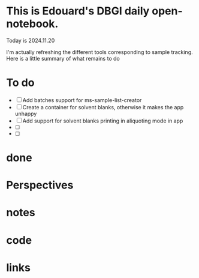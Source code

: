 # This is Edouard's DBGI daily open-notebook.

Today is 2024.11.20

I'm actually refreshing the different tools corresponding to sample tracking. Here is a little summary of what remains to do

# To do

- [ ] Add batches support for ms-sample-list-creator
- [ ] Create a container for solvent blanks, otherwise it makes the app unhappy
- [ ] Add support for solvent blanks printing in aliquoting mode in app
- [ ] 
- [ ] 

# done

# Perspectives

# notes

# code

# links

